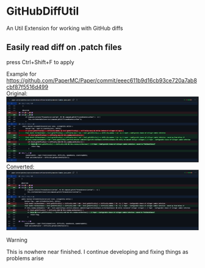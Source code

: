# GitHubDiffUtil
An Util Extension for working with GitHub diffs

## Easily read diff on .patch files
press Ctrl+Shift+F to apply

Example for https://github.com/PaperMC/Paper/commit/eeec611b9d16cb93ce720a7ab8cbf87f5516d499 \
Original:\
![old patch view](assets/patch-file-old.png)
Converted:\
![new patch view](assets/patch-file-new.png)
> [!WARNING]
> This is nowhere near finished. I continue developing and fixing things as problems arise